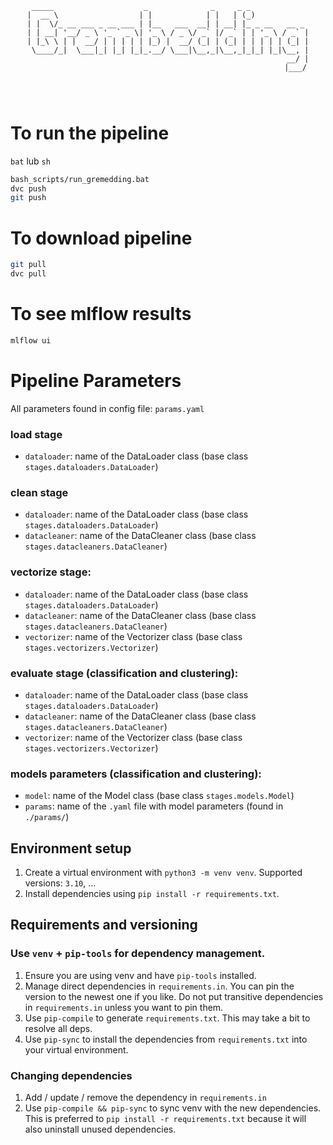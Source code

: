 <pre>
<code>
<p style="text-align: center;">
 _____                    _              _     _ _             
|  __ \                  | |            | |   | (_)            
| |  \/_ __ ___ _ __ ___ | |__   ___  __| | __| |_ _ __   __ _ 
| | __| '__/ _ \ '_ ` _ \| '_ \ / _ \/ _` |/ _` | | '_ \ / _` |
| |_\ \ | |  __/ | | | | | |_) |  __/ (_| | (_| | | | | | (_| |
 \____/_|  \___|_| |_| |_|_.__/ \___|\__,_|\__,_|_|_| |_|\__, |
                                                          __/ |
                                                         |___/
</p>
</code>
</pre>

# To run the pipeline
`bat` lub `sh`
```sh
bash_scripts/run_gremedding.bat
dvc push
git push
```

# To download pipeline
```sh
git pull
dvc pull
```

# To see mlflow results
```sh
mlflow ui
```

# Pipeline Parameters
All parameters found in config file: `params.yaml`

### load stage

- `dataloader`: name of the DataLoader class (base class `stages.dataloaders.DataLoader`)

### clean stage

- `dataloader`: name of the DataLoader class (base class `stages.dataloaders.DataLoader`)
- `datacleaner`: name of the DataCleaner class (base class `stages.datacleaners.DataCleaner`)

### vectorize stage:

- `dataloader`: name of the DataLoader class (base class `stages.dataloaders.DataLoader`)
- `datacleaner`: name of the DataCleaner class (base class `stages.datacleaners.DataCleaner`)
- `vectorizer`: name of the Vectorizer class (base class `stages.vectorizers.Vectorizer`)

### evaluate stage (classification and clustering):

- `dataloader`: name of the DataLoader class (base class `stages.dataloaders.DataLoader`)
- `datacleaner`: name of the DataCleaner class (base class `stages.datacleaners.DataCleaner`)
- `vectorizer`: name of the Vectorizer class (base class `stages.vectorizers.Vectorizer`)

### models parameters (classification and clustering):

- `model`: name of the Model class (base class `stages.models.Model`)
- `params`: name of the `.yaml` file with model parameters (found in `./params/`)


## Environment setup

1. Create a virtual environment with `python3 -m venv venv`. Supported versions: `3.10`, ...
2. Install dependencies using `pip install -r requirements.txt`.

## Requirements and versioning

### Use `venv` + `pip-tools` for dependency management.

1. Ensure you are using venv and have `pip-tools` installed.
2. Manage direct dependencies in `requirements.in`. You can pin the version to the newest one if you like.
Do not put transitive dependencies in `requirements.in` unless you want to pin them.
3. Use `pip-compile` to generate `requirements.txt`. This may take a bit to resolve all deps.
4. Use `pip-sync` to install the dependencies from `requirements.txt` into your virtual environment.

### Changing dependencies

1. Add / update / remove the dependency in `requirements.in`
2. Use `pip-compile && pip-sync` to sync venv with the new dependencies.
This is preferred to `pip install -r requirements.txt` because it will also uninstall unused dependencies.

